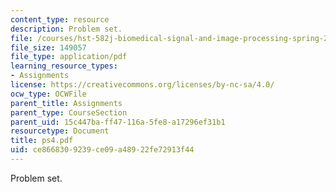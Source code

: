 ```yaml
---
content_type: resource
description: Problem set.
file: /courses/hst-582j-biomedical-signal-and-image-processing-spring-2007/ce8668309239ce09a48922fe72913f44_ps4.pdf
file_size: 149057
file_type: application/pdf
learning_resource_types:
- Assignments
license: https://creativecommons.org/licenses/by-nc-sa/4.0/
ocw_type: OCWFile
parent_title: Assignments
parent_type: CourseSection
parent_uid: 15c447ba-ff47-116a-5fe8-a17296ef31b1
resourcetype: Document
title: ps4.pdf
uid: ce866830-9239-ce09-a489-22fe72913f44
---
```

Problem set.
